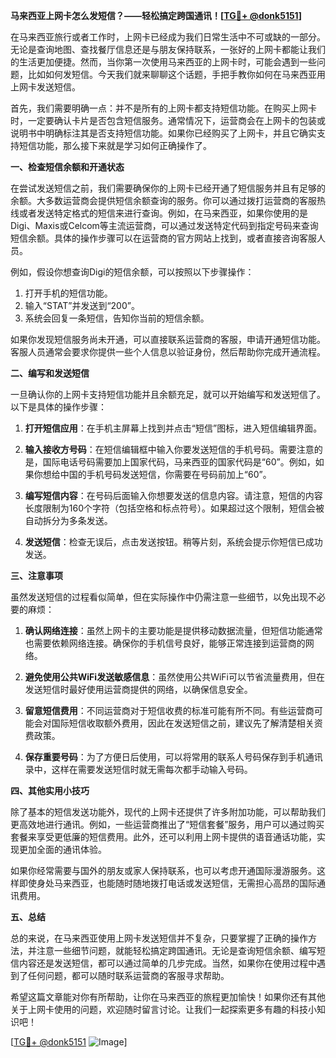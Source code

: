 **马来西亚上网卡怎么发短信？——轻松搞定跨国通讯！[[TG💪+ @donk5151](https://t.me/s/donk5151)]**

在马来西亚旅行或者工作时，上网卡已经成为我们日常生活中不可或缺的一部分。无论是查询地图、查找餐厅信息还是与朋友保持联系，一张好的上网卡都能让我们的生活更加便捷。然而，当你第一次使用马来西亚的上网卡时，可能会遇到一些问题，比如如何发短信。今天我们就来聊聊这个话题，手把手教你如何在马来西亚用上网卡发送短信。

首先，我们需要明确一点：并不是所有的上网卡都支持短信功能。在购买上网卡时，一定要确认卡片是否包含短信服务。通常情况下，运营商会在上网卡的包装或说明书中明确标注其是否支持短信功能。如果你已经购买了上网卡，并且它确实支持短信功能，那么接下来就是学习如何正确操作了。

**一、检查短信余额和开通状态**

在尝试发送短信之前，我们需要确保你的上网卡已经开通了短信服务并且有足够的余额。大多数运营商会提供短信余额查询的服务。你可以通过拨打运营商的客服热线或者发送特定格式的短信来进行查询。例如，在马来西亚，如果你使用的是Digi、Maxis或Celcom等主流运营商，可以通过发送特定代码到指定号码来查询短信余额。具体的操作步骤可以在运营商的官方网站上找到，或者直接咨询客服人员。

例如，假设你想查询Digi的短信余额，可以按照以下步骤操作：
1. 打开手机的短信功能。
2. 输入“STAT”并发送到“200”。
3. 系统会回复一条短信，告知你当前的短信余额。

如果你发现短信服务尚未开通，可以直接联系运营商的客服，申请开通短信功能。客服人员通常会要求你提供一些个人信息以验证身份，然后帮助你完成开通流程。

**二、编写和发送短信**

一旦确认你的上网卡支持短信功能并且余额充足，就可以开始编写和发送短信了。以下是具体的操作步骤：

1. **打开短信应用**：在手机主屏幕上找到并点击“短信”图标，进入短信编辑界面。
   
2. **输入接收方号码**：在短信编辑框中输入你要发送短信的手机号码。需要注意的是，国际电话号码需要加上国家代码，马来西亚的国家代码是“60”。例如，如果你想给中国的手机号码发送短信，你需要在号码前加上“60”。

3. **编写短信内容**：在号码后面输入你想要发送的信息内容。请注意，短信的内容长度限制为160个字符（包括空格和标点符号）。如果超过这个限制，短信会被自动拆分为多条发送。

4. **发送短信**：检查无误后，点击发送按钮。稍等片刻，系统会提示你短信已成功发送。

**三、注意事项**

虽然发送短信的过程看似简单，但在实际操作中仍需注意一些细节，以免出现不必要的麻烦：

1. **确认网络连接**：虽然上网卡的主要功能是提供移动数据流量，但短信功能通常也需要依赖网络连接。确保你的手机信号良好，能够正常连接到运营商的网络。

2. **避免使用公共WiFi发送敏感信息**：虽然使用公共WiFi可以节省流量费用，但在发送短信时最好使用运营商提供的网络，以确保信息安全。

3. **留意短信费用**：不同运营商对于短信收费的标准可能有所不同。有些运营商可能会对国际短信收取额外费用，因此在发送短信之前，建议先了解清楚相关资费政策。

4. **保存重要号码**：为了方便日后使用，可以将常用的联系人号码保存到手机通讯录中，这样在需要发送短信时就无需每次都手动输入号码。

**四、其他实用小技巧**

除了基本的短信发送功能外，现代的上网卡还提供了许多附加功能，可以帮助我们更高效地进行通讯。例如，一些运营商推出了“短信套餐”服务，用户可以通过购买套餐来享受更低廉的短信费用。此外，还可以利用上网卡提供的语音通话功能，实现更加全面的通讯体验。

如果你经常需要与国外的朋友或家人保持联系，也可以考虑开通国际漫游服务。这样即使身处马来西亚，也能随时随地拨打电话或发送短信，无需担心高昂的国际通讯费用。

**五、总结**

总的来说，在马来西亚使用上网卡发送短信并不复杂，只要掌握了正确的操作方法，并注意一些细节问题，就能轻松搞定跨国通讯。无论是查询短信余额、编写短信内容还是发送短信，都可以通过简单的几步完成。当然，如果你在使用过程中遇到了任何问题，都可以随时联系运营商的客服寻求帮助。

希望这篇文章能对你有所帮助，让你在马来西亚的旅程更加愉快！如果你还有其他关于上网卡使用的问题，欢迎随时留言讨论。让我们一起探索更多有趣的科技小知识吧！

[[TG💪+ @donk5151](https://t.me/s/donk5151) ![Image](https://i.postimg.cc/rwNCRYN7/Snipaste-2025-04-30-17-27-05.png)]